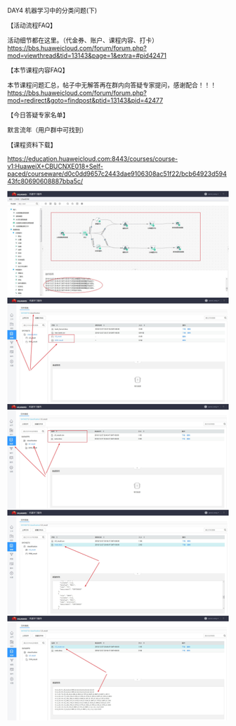 DAY4 机器学习中的分类问题(下)

【活动流程FAQ】

活动细节都在这里。（代金券、账户、课程内容、打卡）
https://bbs.huaweicloud.com/forum/forum.php?mod=viewthread&tid=13143&page=1&extra=#pid42471

【本节课程内容FAQ】

本节课程问题汇总，帖子中无解答再在群内向答疑专家提问，感谢配合！！！
https://bbs.huaweicloud.com/forum/forum.php?mod=redirect&goto=findpost&ptid=13143&pid=42477

【今日答疑专家名单】

默言流年（用户群中可找到）

【课程资料下载】

https://education.huaweicloud.com:8443/courses/course-v1:HuaweiX+CBUCNXE018+Self-paced/courseware/d0c0dd9657c2443dae9106308ac51f22/bcb64923d59443fc80690608887bba5c/


![](https://raw.githubusercontent.com/latermonk/Machine-Learing_7DAY/master/DAY04/PNG/DAY0401.jpg)
![](https://raw.githubusercontent.com/latermonk/Machine-Learing_7DAY/master/DAY04/PNG/DAY0402.jpg)
![](https://raw.githubusercontent.com/latermonk/Machine-Learing_7DAY/master/DAY04/PNG/DAY0403.jpg)
![](https://raw.githubusercontent.com/latermonk/Machine-Learing_7DAY/master/DAY04/PNG/DAY0404.jpg)
![](https://raw.githubusercontent.com/latermonk/Machine-Learing_7DAY/master/DAY04/PNG/DAY0405.jpg)
